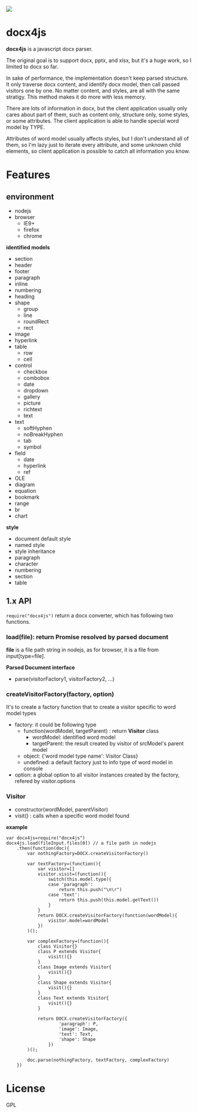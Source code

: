 ![](https://api.travis-ci.org/lalalic/docx4js.svg?branch=master)

# docx4js
**docx4js** is a javascript docx parser.

The original goal is to support docx, pptx, and xlsx, but it's a huge work, so I limited to docx so far.

In sake of performance, the implementation doesn't keep parsed structure. It only traverse docx content, and identify docx model, then call passed visitors one by one. No matter content, and styles, are all with the same stratigy. This method makes it do more with less memory.  

There are lots of information in docx, but the client application usually only cares about part of them, such as content only, structure only, some styles, or some attributes. The client application is able to handle special word model by TYPE.

Attributes of word model usually affects styles, but I don't understand all of them, so I'm lazy just to iterate every attribute, and some unknown child elements, so client application is possible to catch all information you know.

# Features


## environment


* nodejs
* browser
	* IE9+
	* firefox
	* chrome


**identified models**

* section
* header
* footer
* paragraph
* inline
* numbering
* heading
* shape
	* group
	* line
	* roundRect
	* rect
* image
* hyperlink
* table
	* row
	* cell
* control
	* checkbox
	* combobox
	* date
	* dropdown
	* gallery
	* picture
	* richtext
	* text
* text
	* softHyphen
	* noBreakHyphen
	* tab
	* symbol
* field
	* date
	* hyperlink
	* ref
* OLE
* diagram
* equation
* bookmark
* range
* br
* chart

**style**

* document default style
* named style
* style inheritance
* paragraph
* character
* numbering
* section
* table

## 1.x API
`require("docx4js")` return a docx converter, which has following two functions.

### load(file): return Promise resolved by parsed document
**file** is a file path string in nodejs, as for browser, it is a file from input[type=file].

**Parsed Document interface**

* parse(visitorFactory1, visitorFactory2, ...)

### createVisitorFactory(factory, option)
It's to create a factory function that to create a visitor specific to word model types

* factory: it could be following type
	* function(wordModel, targetParent) : return **Visitor** class
		* wordModel: identified word model
		* targetParent: the result created by visitor of srcModel's parent model
	* object: {'word model type name': Visitor Class}
	* undefined: a default factory just to info type of word model in console
* option: a global option to all visitor instances created by the factory, refered by visitor.options

### Visitor
* constructor(wordModel, parentVisitor)
* visit() : calls when a specific word model found

**example**

	var docx4js=require("docx4js")
	docx4js.load(fileInput.files[0]) // a file path in nodejs
		.then(function(doc){
			var nothingFactory=DOCX.createVisitorFactory()

			var textFactory=(function(){
				var visitor=[]
				visitor.visit=(function(){
					switch(this.model.type){
					case 'paragraph':
						return this.push("\n\r")
					case 'text':
						return this.push(this.model.getText())
					}
				}
				return DOCX.createVisitorFactory(function(wordModel){
					visitor.model=wordModel
				})
			)();

			var complexFactory=(function(){
				class Visitor{}
				class P extends Visitor{
					visit(){}
				}
				class Image extends Visitor{
					visit(){}
				}
				class Shape extends Visitor{
					visit(){}
				}
				class Text extends Visitor{
					visit(){}
				}

				return DOCX.createVisitorFactory({
						'paragraph': P,
						'image': Image,
						'text': Text,
						'shape': Shape
					})
			)();

			doc.parse(nothingFactory, textFactory, complexFactory)
		})
# License
GPL
